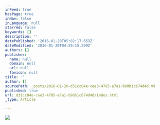 ```yaml
---
inFeed: true
hasPage: true
inNav: false
inLanguage: null
starred: false
keywords: []
description: ''
datePublished: '2016-01-20T05:02:17.653Z'
dateModified: '2016-01-20T04:59:15.209Z'
authors: []
publisher:
  name: null
  domain: null
  url: null
  favicon: null
title: ''
author: []
sourcePath: _posts/2016-01-20-d31cc04e-cee3-4785-a7a1-b90b1c674d4d.md
published: true
url: d31cc04e-cee3-4785-a7a1-b90b1c674d4d/index.html
_type: Article

---
```

![](https://the-grid-user-content.s3-us-west-2.amazonaws.com/060fe0f0-50a3-4ab2-af64-50d91f9c1277.jpg)